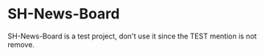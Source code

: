 # SH-News-Board
SH-News-Board is a test project, don't use it since the TEST mention is not remove.
